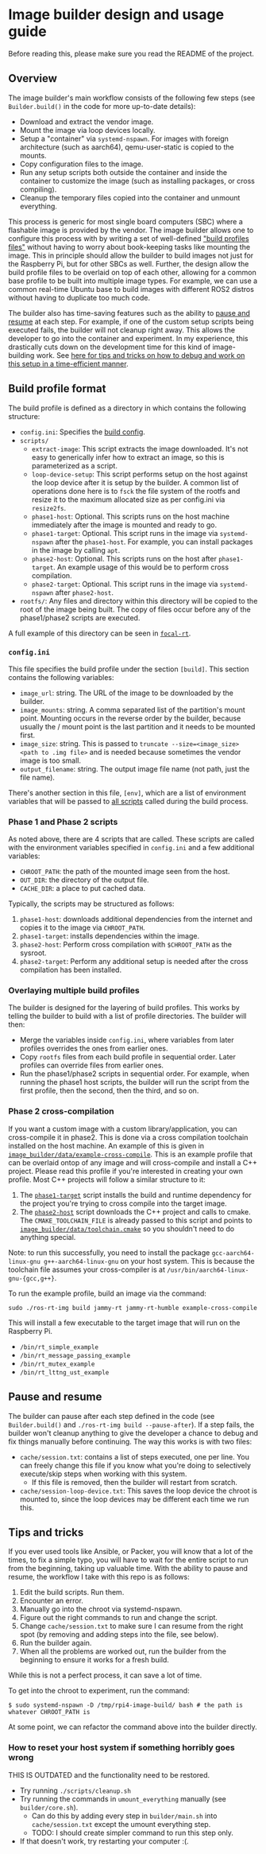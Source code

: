 Image builder design and usage guide
====================================

Before reading this, please make sure you read the README of the project.

Overview
--------

The image builder's main workflow consists of the following few steps (see
`Builder.build()` in the code for more up-to-date details):

- Download and extract the vendor image.
- Mount the image via loop devices locally.
- Setup a "container" via `systemd-nspawn`. For images with foreign
  architecture (such as aarch64), qemu-user-static is copied to the mounts.
- Copy configuration files to the image.
- Run any setup scripts both outside the container and inside the container to
  customize the image (such as installing packages, or cross compiling).
- Cleanup the temporary files copied into the container and unmount everything.

This process is generic for most single board computers (SBC) where a flashable
image is provided by the vendor. The image builder allows one to configure this
process with by writing a set of well-defined ["build profiles
files"](#build-profile-format) without having to worry about book-keeping
tasks like mounting the image. This in principle should allow the builder to
build images not just for the Raspberry Pi, but for other SBCs as well.
Further, the design allow the build profile files to be overlaid on top
of each other, allowing for a common base profile to be built into
multiple image types. For example, we can use a common real-time Ubuntu base to
build images with different ROS2 distros without having to duplicate too much
code.

The builder also has time-saving features such as the ability to [pause and
resume](#pause-and-resume) at each step. For example, if one of the custom
setup scripts being executed fails, the builder will not cleanup right away.
This allows the developer to go into the container and experiment. In my
experience, this drastically cuts down on the development time for this kind of
image-building work. See [here for tips and tricks on how to debug and work on
this setup in a time-efficient manner](#tips-and-tricks).

Build profile format
--------------------------

The build profile is defined as a directory in which contains the following
structure:

- `config.ini`: Specifies the [build config](#configini).
- `scripts/`
  - `extract-image`: This script extracts the image downloaded. It's not
    easy to generically infer how to extract an image, so this is parameterized
    as a script.
  - `loop-device-setup`: This script performs setup on the host against the
    loop device after it is setup by the builder. A common list of operations
    done here is to `fsck` the file system of the rootfs and resize it to the
    maximum allocated size as per config.ini via `resize2fs`.
  - `phase1-host`: Optional. This scripts runs on the host machine immediately
    after the image is mounted and ready to go.
  - `phase1-target`: Optional. This script runs in the image via
    `systemd-nspawn` after the `phase1-host`. For example, you can install
    packages in the image by calling `apt`.
  - `phase2-host`: Optional. This scripts runs on the host after
    `phase1-target`. An example usage of this would be to perform cross
    compilation.
  - `phase2-target`: Optional. This script runs in the image via
    `systemd-nspawn` after `phase2-host`.
- `rootfs/`: Any files and directory within this directory will be copied to
  the root of the image being built. The copy of files occur before any of the
  phase1/phase2 scripts are executed.

A full example of this directory can be seen in [`focal-rt`](../focal-rt).

### `config.ini`

This file specifies the build profile under the section `[build]`. This section
contains the following variables:

- `image_url`: string. The URL of the image to be downloaded by the builder.
- `image_mounts`: string. A comma separated list of the partition's mount
  point. Mounting occurs in the reverse order by the builder, because usually
  the / mount point is the last partition and it needs to be mounted first.
- `image_size`: string. This is passed to `truncate --size=<image_size>
  <path to .img file>` and is needed because sometimes the vendor image is too
  small.
- `output_filename`: string. The output image file name (not path, just the
  file name).

There's another section in this file, `[env]`, which are a list of environment
variables that will be passed to [all scripts](#phase-1-and-phase-2-scripts)
called during the build process.

### Phase 1 and Phase 2 scripts

As noted above, there are 4 scripts that are called. These scripts are called
with the environment variables specified in `config.ini` and a few additional
variables:

- `CHROOT_PATH`: the path of the mounted image seen from the host.
- `OUT_DIR`: the directory of the output file.
- `CACHE_DIR`: a place to put cached data.

Typically, the scripts may be structured as follows:

1. `phase1-host`: downloads additional dependencies from the internet and
   copies it to the image via `CHROOT_PATH`.
2. `phase1-target`: installs dependencies within the image.
3. `phase2-host`: Perform cross compilation with `$CHROOT_PATH` as the sysroot.
4. `phase2-target`: Perform any additional setup is needed after the cross
   compilation has been installed.

### Overlaying multiple build profiles

The builder is designed for the layering of build profiles. This works by
telling the builder to build with a list of profile directories. The builder
will then:

- Merge the variables inside `config.ini`, where variables from later profiles
  overrides the ones from earlier ones.
- Copy `rootfs` files from each build profile in sequential order. Later
  profiles can override files from earlier ones.
- Run the phase1/phase2 scripts in sequential order. For example, when running
  the phase1 host scripts, the builder will run the script from the first
  profile, then the second, then the third, and so on.

### Phase 2 cross-compilation

If you want a custom image with a custom library/application, you can
cross-compile it in phase2. This is done via a cross compilation toolchain
installed on the host machine. An example of this is given in
[`image_builder/data/example-cross-compile`](../image_builder/data/example-cross-compile).
This is an example profile that can be overlaid ontop of any image and will
cross-compile and install a C++ project. Please read this profile if you're
interested in creating your own profile. Most C++ projects will follow a
similar structure to it:

1. The [`phase1-target`](../image_builder/data/example-cross-compile/scripts/phase1-target)
   script installs the build and runtime dependency for the
   project you're trying to cross compile into the target image.
2. The [`phase2-host`](../image_builder/data/example-cross-compile/scripts/phase2-host)
   script downloads the C++ project and calls to cmake. The
   `CMAKE_TOOLCHAIN_FILE` is already passed to this script and points to
   [`image_builder/data/toolchain.cmake`](../image_builder/data/toolchain.cmake)
   so you shouldn't need to do anything special.

Note: to run this successfully, you need to install the package
`gcc-aarch64-linux-gnu g++-aarch64-linux-gnu` on your host system. This is
because the toolchain file assumes your cross-compiler is at
`/usr/bin/aarch64-linux-gnu-{gcc,g++}`.

To run the example profile, build an image via the command:

```
sudo ./ros-rt-img build jammy-rt jammy-rt-humble example-cross-compile
```

This will install a few executable to the target image that will run on the
Raspberry Pi.

- `/bin/rt_simple_example`
- `/bin/rt_message_passing_example`
- `/bin/rt_mutex_example`
- `/bin/rt_lttng_ust_example`

Pause and resume
----------------

The builder can pause after each step defined in the code (see
`Builder.build()` and `./ros-rt-img build --pause-after`). If a step fails, the
builder won't cleanup anything to give the developer a chance to debug and fix
things manually before continuing. The way this works is with two files:

- `cache/session.txt`: contains a list of steps executed, one per line. You can
  freely change this file if you know what you're doing to selectively
  execute/skip steps when working with this system. 
  - If this file is removed, then the builder will restart from scratch.
- `cache/session-loop-device.txt`: This saves the loop device the chroot is
  mounted to, since the loop devices may be different each time we run this.

Tips and tricks
---------------

If you ever used tools like Ansible, or Packer, you will know that a lot of the
times, to fix a simple typo, you will have to wait for the entire script to run
from the beginning, taking up valuable time. With the ability to pause and
resume, the workflow I take with this repo is as follows:

1. Edit the build scripts. Run them.
2. Encounter an error.
3. Manually go into the chroot via systemd-nspawn.
4. Figure out the right commands to run and change the script.
5. Change `cache/session.txt` to make sure I can resume from the right spot (by
   removing and adding steps into the file, see below).
6. Run the builder again.
7. When all the problems are worked out, run the builder from the beginning to
   ensure it works for a fresh build.

While this is not a perfect process, it can save a lot of time.

To get into the chroot to experiment, run the command:

```
$ sudo systemd-nspawn -D /tmp/rpi4-image-build/ bash # the path is whatever CHROOT_PATH is
```

At some point, we can refactor the command above into the builder directly.

### How to reset your host system if something horribly goes wrong

THIS IS OUTDATED and the functionality need to be restored.

- Try running `./scripts/cleanup.sh`
- Try running the commands in `umount_everything` manually (see
  `builder/core.sh`).
  - Can do this by adding every step in `builder/main.sh` into
  `cache/session.txt` except the umount everything step.
  - TODO: I should create simpler command to run this step only.
- If that doesn't work, try restarting your computer :(.

